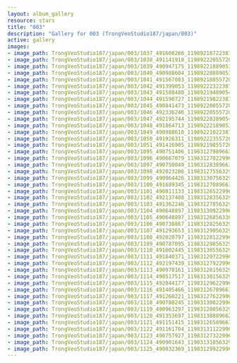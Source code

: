 ```yaml
---
layout: album_gallery
resource: stars
title: "003"
description: "Gallery for 003 (TrongVeoStudio187/japan/003)"
active: gallery
images:
- image_path: TrongVeoStudio187/japan/003/1037_491608266_1198921872238751_7050006684068720879_n.jpg
- image_path: TrongVeoStudio187/japan/003/1038_491141918_1198922205572051_636369654034413948_n.jpg
- image_path: TrongVeoStudio187/japan/003/1039_490947175_1198922188905386_9057510452745107094_n.jpg
- image_path: TrongVeoStudio187/japan/003/1040_490988604_1198922088905396_481246927344239122_n.jpg
- image_path: TrongVeoStudio187/japan/003/1041_491567083_1198921885572083_907286948925455629_n.jpg
- image_path: TrongVeoStudio187/japan/003/1042_491399053_1198922232238715_8350245751828905237_n.jpg
- image_path: TrongVeoStudio187/japan/003/1043_491580480_1198921948905410_1028493865905303689_n.jpg
- image_path: TrongVeoStudio187/japan/003/1044_491590727_1198921982238740_5167316722255406019_n.jpg
- image_path: TrongVeoStudio187/japan/003/1045_490841473_1198922005572071_4013440116901056233_n.jpg
- image_path: TrongVeoStudio187/japan/003/1046_492336246_1198922055572066_3163197075096702983_n.jpg
- image_path: TrongVeoStudio187/japan/003/1047_492195744_1198922028905402_3819382207804380584_n.jpg
- image_path: TrongVeoStudio187/japan/003/1048_491864713_1198922218905383_8356065647557509096_n.jpg
- image_path: TrongVeoStudio187/japan/003/1049_490988610_1198922102238728_228577858985444115_n.jpg
- image_path: TrongVeoStudio187/japan/003/1050_491926311_1198922235572048_7115531632009277351_n.jpg
- image_path: TrongVeoStudio187/japan/003/1051_491416905_1198921985572073_4298696424450911258_n.jpg
- image_path: TrongVeoStudio187/japan/003/1095_490751406_1198312798966325_8560836746914031404_n.jpg
- image_path: TrongVeoStudio187/japan/003/1096_490667079_1198312702299668_2499590017863221286_n.jpg
- image_path: TrongVeoStudio187/japan/003/1097_490750049_1198312838966321_8816117112494016540_n.jpg
- image_path: TrongVeoStudio187/japan/003/1098_492023286_1198312755632996_4800735084368683904_n.jpg
- image_path: TrongVeoStudio187/japan/003/1099_490964426_1198313075632964_7986658421409508828_n.jpg
- image_path: TrongVeoStudio187/japan/003/1100_491689345_1198312708966334_4919843126300642839_n.jpg
- image_path: TrongVeoStudio187/japan/003/1101_490811133_1198312652299673_1730017451060195195_n.jpg
- image_path: TrongVeoStudio187/japan/003/1102_492137408_1198312835632988_5267043237800068996_n.jpg
- image_path: TrongVeoStudio187/japan/003/1103_491362246_1198312785632993_8203379612320552758_n.jpg
- image_path: TrongVeoStudio187/japan/003/1104_490648897_1198313092299629_7597922028467945233_n.jpg
- image_path: TrongVeoStudio187/japan/003/1105_490648897_1198312685633003_6031917639787294463_n.jpg
- image_path: TrongVeoStudio187/japan/003/1106_490738867_1198312825632989_1486949146769121024_n.jpg
- image_path: TrongVeoStudio187/japan/003/1107_491293653_1198312995632972_3072137967278514492_n.jpg
- image_path: TrongVeoStudio187/japan/003/1108_492020797_1198312812299657_6866844666850829923_n.jpg
- image_path: TrongVeoStudio187/japan/003/1109_490787095_1198312985632973_438955074744920861_n.jpg
- image_path: TrongVeoStudio187/japan/003/1110_491002445_1198313055632966_334110685410056372_n.jpg
- image_path: TrongVeoStudio187/japan/003/1111_491840371_1198312972299641_994998095236298319_n.jpg
- image_path: TrongVeoStudio187/japan/003/1112_492197439_1198312792299659_8087453221534601142_n.jpg
- image_path: TrongVeoStudio187/japan/003/1113_490978161_1198312815632990_6310398065449662137_n.jpg
- image_path: TrongVeoStudio187/japan/003/1114_490517517_1198313015632970_4203659010366583618_n.jpg
- image_path: TrongVeoStudio187/japan/003/1115_492044177_1198312962299642_2198997376800201010_n.jpg
- image_path: TrongVeoStudio187/japan/003/1116_491405466_1198312678966337_7619962765143132041_n.jpg
- image_path: TrongVeoStudio187/japan/003/1117_491260221_1198312762299662_3554608188406231290_n.jpg
- image_path: TrongVeoStudio187/japan/003/1118_490780245_1198313002299638_438152501407165130_n.jpg
- image_path: TrongVeoStudio187/japan/003/1119_490963297_1198312805632991_6798267842972616246_n.jpg
- image_path: TrongVeoStudio187/japan/003/1120_491353697_1198313088966296_4983043076369442460_n.jpg
- image_path: TrongVeoStudio187/japan/003/1121_491151415_1198312658966339_451648278272684248_n.jpg
- image_path: TrongVeoStudio187/japan/003/1122_491161704_1198313112299627_2909378490798070849_n.jpg
- image_path: TrongVeoStudio187/japan/003/1123_490757927_1198312732299665_7818143072033570926_n.jpg
- image_path: TrongVeoStudio187/japan/003/1124_490901643_1198313105632961_127436470991104631_n.jpg
- image_path: TrongVeoStudio187/japan/003/1125_490832369_1198312992299639_3931845946222445321_n.jpg
---
```

